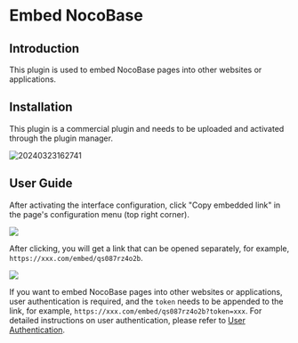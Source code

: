 # Embed NocoBase

<PluginInfo commercial="true" name="embed"></PluginInfo>

## Introduction

This plugin is used to embed NocoBase pages into other websites or applications.

## Installation

This plugin is a commercial plugin and needs to be uploaded and activated through the plugin manager.

![20240323162741](https://static-docs.nocobase.com/20240323162741.png)

## User Guide

After activating the interface configuration, click "Copy embedded link" in the page's configuration menu (top right corner).

![](https://static-docs.nocobase.com/f11bd6d5e88d38731d7cd3cb149022c8.png)

After clicking, you will get a link that can be opened separately, for example, `https://xxx.com/embed/qs087rz4o2b`.

![](https://static-docs.nocobase.com/9d847805a00fd07372a474665ec0e968.png)

If you want to embed NocoBase pages into other websites or applications, user authentication is required, and the `token` needs to be appended to the link, for example, `https://xxx.com/embed/qs087rz4o2b?token=xxx`. For detailed instructions on user authentication, please refer to [User Authentication](/handbook/auth).